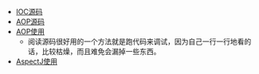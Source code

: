 - [IOC源码](https://javadoop.com/post/spring-ioc)
- [AOP源码](https://javadoop.com/post/spring-aop-source)
- [AOP使用](https://javadoop.com/post/spring-aop-intro)
    - 阅读源码很好用的一个方法就是跑代码来调试，因为自己一行一行地看的话，比较枯燥，而且难免会漏掉一些东西。
- [AspectJ使用](https://javadoop.com/post/aspectj)